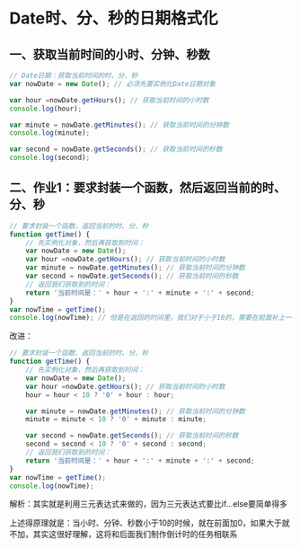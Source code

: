 # Date时、分、秒的日期格式化

## 一、获取当前时间的小时、分钟、秒数

```JavaScript
// Date日期：获取当前时间的时、分、秒
var nowDate = new Date(); // 必须先要实例化Date日期对象

var hour =nowDate.getHours(); // 获取当前时间的小时数
console.log(hour);

var minute = nowDate.getMinutes(); // 获取当前时间的分钟数
console.log(minute);

var second = nowDate.getSeconds(); // 获取当前时间的秒数
console.log(second);
```

## 二、作业1：要求封装一个函数，然后返回当前的时、分、秒

```javaScript
// 要求封装一个函数，返回当前的时、分、秒
function getTime() {
    // 先实例化对象，然后再获取到时间：
    var nowDate = new Date();
    var hour =nowDate.getHours(); // 获取当前时间的小时数
    var minute = nowDate.getMinutes(); // 获取当前时间的分钟数
    var second = nowDate.getSeconds(); // 获取当前时间的秒数
    // 返回我们获取到的时间：
    return '当前时间是：' + hour + ':' + minute + ':' + second;
}
var nowTime = getTime();
console.log(nowTime); // 但是在返回的时间里，我们对于小于10的，需要在前面补上一个0，对于大于10的，则不补0，这该怎么改进呢？
```

改进：

```javaScript
// 要求封装一个函数，返回当前的时、分、秒
function getTime() {
    // 先实例化对象，然后再获取到时间：
    var nowDate = new Date();
    var hour =nowDate.getHours(); // 获取当前时间的小时数
    hour = hour < 10 ? '0' + hour : hour;

    var minute = nowDate.getMinutes(); // 获取当前时间的分钟数
    minute = minute < 10 ? '0' + minute : minute;

    var second = nowDate.getSeconds(); // 获取当前时间的秒数
    second = second < 10 ? '0' + second : second;
    // 返回我们获取到的时间：
    return '当前时间是：' + hour + ':' + minute + ':' + second;
}
var nowTime = getTime();
console.log(nowTime);
```

解析：其实就是利用三元表达式来做的，因为三元表达式要比if...else要简单得多

上述得原理就是：当小时、分钟、秒数小于10的时候，就在前面加0，如果大于就不加，其实这很好理解，这将和后面我们制作倒计时的任务相联系